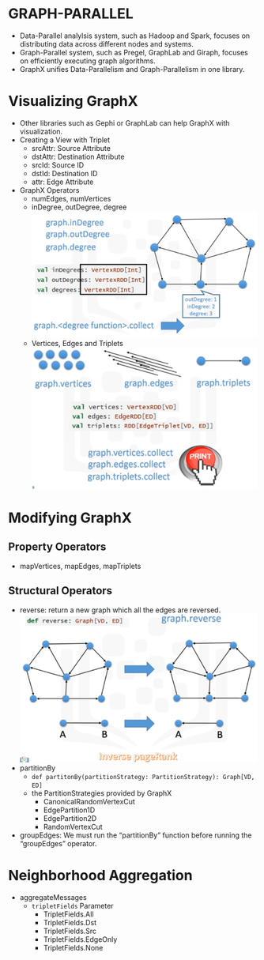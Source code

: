 # GRAPH-PARALLEL
* Data-Parallel analylsis system, such as Hadoop and Spark, focuses on distributing data across different nodes and systems.
* Graph-Parallel system, such as Pregel, GraphLab and Giraph, focuses on efficiently executing graph algorithms.
* GraphX unifies Data-Parallelism and Graph-Parallelism in one library.

# Visualizing GraphX
* Other libraries such as Gephi or GraphLab can help GraphX with visualization.
* Creating a View with Triplet
  - srcAttr: Source Attribute
  - dstAttr: Destination Attribute
  - srcId: Source ID
  - dstId: Destination ID
  - attr: Edge Attribute
* GraphX Operators
  - numEdges, numVertices
  - inDegree, outDegree, degree  
  ![Graphx Operator Degree](graphx-operator-degree.PNG)
  - Vertices, Edges and Triplets  
  ![Graphx Operators Vertice Edge Triplet](graphx-operator-vertice-edge-triplet.PNG)

# Modifying GraphX
## Property Operators
* mapVertices, mapEdges, mapTriplets

## Structural Operators
* reverse: return a new graph which all the edges are reversed.  
![Graphx Operators Reverse](graphx-operator-reverse.PNG)
* partitionBy
  - `def partitonBy(partitionStrategy: PartitionStrategy): Graph[VD, ED]`
  - the PartitionStrategies provided by GraphX
    * CanonicalRandomVertexCut
    * EdgePartition1D
    * EdgePartition2D
    * RandomVertexCut
* groupEdges: We must run the “partitionBy” function before running the “groupEdges” operator.

# Neighborhood Aggregation
* aggregateMessages
  - `tripletFields` Parameter
    * TripletFields.All
    * TripletFields.Dst
    * TripletFields.Src
    * TripletFields.EdgeOnly
    * TripletFields.None
